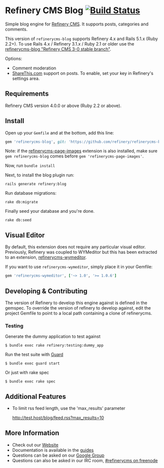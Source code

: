 # Refinery CMS Blog [![Build Status](https://travis-ci.org/refinery/refinerycms-blog.svg?branch=master)](https://travis-ci.org/refinery/refinerycms-blog)

Simple blog engine for [Refinery CMS](http://refinerycms.com). It supports posts, categories and comments.

This version of `refinerycms-blog` supports Refinery 4.x and Rails 5.1.x (Ruby 2.2+). To use Rails 4.x / Refinery 3.1.x / Ruby 2.1 or older use the [refinerycms-blog "Refinery CMS 3-0 stable branch"](http://github.com/refinery/refinerycms-blog/tree/3-0-stable).

Options:

* Comment moderation
* [ShareThis.com](http://sharethis.com) support on posts. To enable, set your key in Refinery's settings area.

## Requirements

Refinery CMS version 4.0.0 or above (Ruby 2.2 or above).

## Install

Open up your ``Gemfile`` and at the bottom, add this line:


```ruby
gem 'refinerycms-blog', git: 'https://github.com/refinery/refinerycms-blog', branch: 'master'
```

Note: if the [refinerycms-page-images](https://github.com/refinery/refinerycms-page-images) extension is also installed, make sure `gem refinerycms-blog` comes before `gem 'refinerycms-page-images'`.

Now, run ``bundle install``

Next, to install the blog plugin run:

    rails generate refinery:blog

Run database migrations:

    rake db:migrate

Finally seed your database and you're done.

    rake db:seed

## Visual Editor

By default, this extension does not require any particular visual editor.
Previously, Refinery was coupled to WYMeditor but this has been extracted to an
extension, [refinerycms-wymeditor](https://github.com/parndt/refinerycms-wymeditor).

If you want to use `refinerycms-wymeditor`, simply place it in your Gemfile:

```ruby
gem 'refinerycms-wymeditor', ['~> 1.0', '>= 1.0.6']
```

## Developing & Contributing

The version of Refinery to develop this engine against is defined in the gemspec. To override the version of refinery to develop against, edit the project Gemfile to point to a local path containing a clone of refinerycms.

### Testing

Generate the dummy application to test against

    $ bundle exec rake refinery:testing:dummy_app

Run the test suite with [Guard](https://github.com/guard/guard)

    $ bundle exec guard start

Or just with rake spec

    $ bundle exec rake spec

## Additional Features
* To limit rss feed length, use the 'max_results' parameter

    http://test.host/blog/feed.rss?max_results=10

## More Information
* Check out our [Website](http://refinerycms.com/)
* Documentation is available in the [guides](http://refinerycms.com/guides)
* Questions can be asked on our [Google Group](http://group.refinerycms.org)
* Questions can also be asked in our IRC room, [#refinerycms on freenode](irc://irc.freenode.net/refinerycms)
